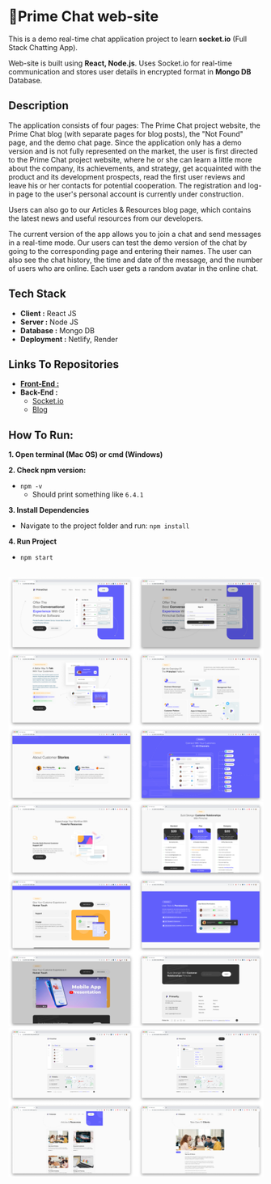 <h1> 📎Prime Chat web-site</h1>

<p>This is a demo real-time chat application project to learn <b>socket.io</b> (Full Stack Chatting App).</p>
<p>Web-site is built using <b>React, Node.js</b>. Uses Socket.io for real-time communication and stores user details in encrypted format in <b>Mongo DB</b> Database.</p>

## Description

<p>The application consists of four pages: The Prime Chat project website, the Prime Chat blog (with separate pages for blog posts), the "Not Found" page, and the demo chat page. Since the application only has a demo version and is not fully represented on the market, the user is first directed to the Prime Chat project website, where he or she can learn a little more about the company, its achievements, and strategy, get acquainted with the product and its development prospects, read the first user reviews and leave his or her contacts for potential cooperation. The registration and log-in page to the user's personal account is currently under construction.</p> 
<p>Users can also go to our Articles & Resources blog page, which contains the latest news and useful resources from our developers.</p>
<p>The current version of the app allows you to join a chat and send messages in a real-time mode. Our users can test the demo version of the chat by going to the corresponding page and entering their names. The user can also see the chat history, the time and date of the message, and the number of users who are online.  Each user gets a random avatar in the online chat.</p>

## Tech Stack
* <b>Client :</b> React JS
* <b>Server :</b> Node JS
* <b>Database :</b> Mongo DB
* <b>Deployment :</b> Netlify, Render

## Links To Repositories 
* <b>[Front-End :](https://github.com/Ostrynska/prime-chat)</b> 
* <b>Back-End :</b>
  - [Socket.io](https://github.com/Ostrynska/back-socket)
  - [Blog](https://github.com/Ostrynska/back-blog)
  
## How To Run:
**1. Open terminal (Mac OS) or cmd (Windows)**  

**2. Check npm version:**
* `npm -v`
  - Should print something like `6.4.1`

**3. Install Dependencies**
* Navigate to the project folder and run: `npm install`

**4. Run Project**
* `npm start`
 <br>
 <img src="./public/1.png">
 <img src="./public/2.png">
 <img src="./public/3.png">
